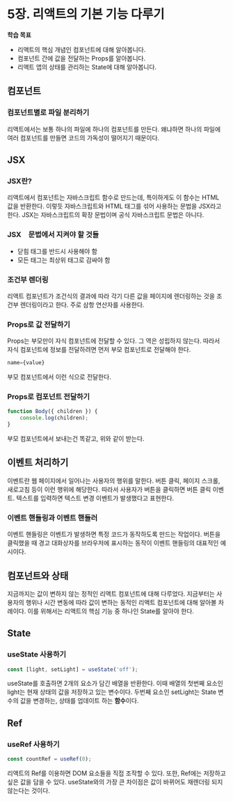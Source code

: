 # 5장. 리액트의 기본 기능 다루기

**학습 목표**
- 리액트의 핵심 개념인 컴포넌트에 대해 알아봅니다.
- 컴포넌트 간에 값을 전달하는 Props를 알아봅니다.
- 리액트 앱의 상태를 관리하는 State에 대해 알아봅니다.

## 컴포넌트

### 컴포넌트별로 파일 분리하기

리액트에서는 보통 하나의 파일에 하나의 컴포넌트를 만든다. 왜냐하면 하나의 파일에 여러 컴포넌트를 만들면 코드의 가독성이 떨어지기 때문이다.

## JSX

### JSX란?

리액트에서 컴포넌트는 자바스크립트 함수로 만드는데, 특이하게도 이 함수는 HTML 값을 반환한다. 이렇듯 자바스크립트와 HTML 태그를 섞어 사용하는 문법을 JSX라고 한다. JSX는 자바스크립트의 확장 문법이며 공식 자바스크립트 문법은 아니다.

### JSX　문법에서 지켜야 할 것들

- 닫힘 태그를 반드시 사용해야 함
- 모든 태그는 최상위 태그로 감싸야 함

### 조건부 렌더링

리액트 컴포넌트가 조건식의 결과에 따라 각기 다른 값을 페이지에 렌더링하는 것을 조건부 렌더링이라고 한다. 주로 삼항 연산자를 사용한다.

### Props로 값 전달하기

Props는 부모만이 자식 컴포넌트에 전달할 수 있다. 그 역은 성립하지 않는다. 따라서 자식 컴포넌트에 정보를 전달하려면 먼저 부모 컴포넌트로 전달해야 한다.
```jsx
name={value}
```
부모 컴포넌트에서 이런 식으로 전달한다.

### Props로 컴포넌트 전달하기

```jsx
function Body({ children }) {
    console.log(children);
}
```
부모 컴포넌트에서 보내는건 똑같고, 위와 같이 받는다.

## 이벤트 처리하기

이벤트란 웹 페이지에서 일어나는 사용자의 행위를 말한다. 버튼 클릭, 페이지 스크롤, 새로고침 등이 이런 행위에 해당한다. 따라서 사용자가 버튼을 클릭하면 버튼 클릭 이벤트. 텍스트를 입력하면 텍스트 변경 이벤트가 발생했다고 표현한다.

### 이벤트 핸들링과 이벤트 핸들러

이벤트 핸들링은 이벤트가 발생하면 특정 코드가 동작하도록 만드는 작업이다. 버튼을 클릭했을 때 경고 대화상자를 브라우저에 표시하는 동작이 이벤트 핸들링의 대표적인 예시이다.

## 컴포넌트와 상태

지금까지는 값이 변하지 않는 정적인 리액트 컴포넌트에 대해 다루었다. 지금부터는 사용자의 행위나 시간 변동에 따라 값이 변하는 동적인 리액트 컴포넌트에 대해 알아볼 차례이다. 이를 위해서는 리액트의 핵심 기능 중 하나인 State를 알아야 한다.

## State

### useState 사용하기

```jsx
const [light, setLight] = useState('off');
```
useState를 호출하면 2개의 요소가 담긴 배열을 반환한다. 이때 배열의 첫번째 요소인 light는 현재 상태의 값을 저장하고 있는 변수이다. 두번째 요소인 setLight는 State 변수의 값을 변경하는, 상태를 업데이트 하는 **함수**이다.

## Ref

### useRef 사용하기

```jsx
const countRef = useRef(0);
```
리액트의 Ref를 이용하면 DOM 요소들을 직접 조작할 수 있다. 또한, Ref에는 저장하고 싶은 값을 담을 수 있다. useState와의 가장 큰 차이점은 값이 바뀌어도 재렌더링 되지 않는다는 것이다.